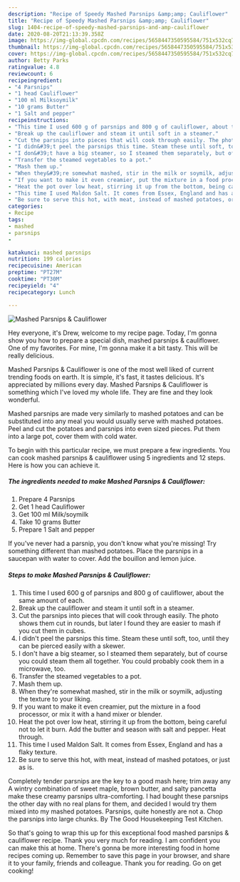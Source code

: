 ```yaml
---
description: "Recipe of Speedy Mashed Parsnips &amp;amp; Cauliflower"
title: "Recipe of Speedy Mashed Parsnips &amp;amp; Cauliflower"
slug: 1404-recipe-of-speedy-mashed-parsnips-and-amp-cauliflower
date: 2020-08-20T21:13:39.358Z
image: https://img-global.cpcdn.com/recipes/5658447350595584/751x532cq70/mashed-parsnips-cauliflower-recipe-main-photo.jpg
thumbnail: https://img-global.cpcdn.com/recipes/5658447350595584/751x532cq70/mashed-parsnips-cauliflower-recipe-main-photo.jpg
cover: https://img-global.cpcdn.com/recipes/5658447350595584/751x532cq70/mashed-parsnips-cauliflower-recipe-main-photo.jpg
author: Betty Parks
ratingvalue: 4.8
reviewcount: 6
recipeingredient:
- "4 Parsnips"
- "1 head Cauliflower"
- "100 ml Milksoymilk"
- "10 grams Butter"
- "1 Salt and pepper"
recipeinstructions:
- "This time I used 600 g of parsnips and 800 g of cauliflower, about the same amount of each."
- "Break up the cauliflower and steam it until soft in a steamer."
- "Cut the parsnips into pieces that will cook through easily. The photo shows them cut in rounds, but later I found they are easier to mash if you cut them in cubes."
- "I didn&#39;t peel the parsnips this time. Steam these until soft, too, until they can be pierced easily with a skewer."
- "I don&#39;t have a big steamer, so I steamed them separately, but of course you could steam them all together. You could probably cook them in a microwave, too."
- "Transfer the steamed vegetables to a pot."
- "Mash them up."
- "When they&#39;re somewhat mashed, stir in the milk or soymilk, adjusting the texture to your liking."
- "If you want to make it even creamier, put the mixture in a food processor, or mix it with a hand mixer or blender."
- "Heat the pot over low heat, stirring it up from the bottom, being careful not to let it burn. Add the butter and season with salt and pepper. Heat through."
- "This time I used Maldon Salt. It comes from Essex, England and has a flaky texture."
- "Be sure to serve this hot, with meat, instead of mashed potatoes, or just as is."
categories:
- Recipe
tags:
- mashed
- parsnips
- 

katakunci: mashed parsnips  
nutrition: 199 calories
recipecuisine: American
preptime: "PT27M"
cooktime: "PT30M"
recipeyield: "4"
recipecategory: Lunch

---
```



![Mashed Parsnips &amp; Cauliflower](https://img-global.cpcdn.com/recipes/5658447350595584/751x532cq70/mashed-parsnips-cauliflower-recipe-main-photo.jpg)

Hey everyone, it's Drew, welcome to my recipe page. Today, I'm gonna show you how to prepare a special dish, mashed parsnips &amp; cauliflower. One of my favorites. For mine, I'm gonna make it a bit tasty. This will be really delicious.

Mashed Parsnips &amp; Cauliflower is one of the most well liked of current trending foods on earth. It is simple, it's fast, it tastes delicious. It's appreciated by millions every day. Mashed Parsnips &amp; Cauliflower is something which I've loved my whole life. They are fine and they look wonderful.

Mashed parsnips are made very similarly to mashed potatoes and can be substituted into any meal you would usually serve with mashed potatoes. Peel and cut the potatoes and parsnips into even sized pieces. Put them into a large pot, cover them with cold water.


To begin with this particular recipe, we must prepare a few ingredients. You can cook mashed parsnips &amp; cauliflower using 5 ingredients and 12 steps. Here is how you can achieve it.

<!--inarticleads1-->

##### The ingredients needed to make Mashed Parsnips &amp; Cauliflower:

1. Prepare 4 Parsnips
1. Get 1 head Cauliflower
1. Get 100 ml Milk/soymilk
1. Take 10 grams Butter
1. Prepare 1 Salt and pepper


If you&#39;ve never had a parsnip, you don&#39;t know what you&#39;re missing! Try something different than mashed potatoes. Place the parsnips in a saucepan with water to cover. Add the bouillon and lemon juice. 

<!--inarticleads2-->

##### Steps to make Mashed Parsnips &amp; Cauliflower:

1. This time I used 600 g of parsnips and 800 g of cauliflower, about the same amount of each.
1. Break up the cauliflower and steam it until soft in a steamer.
1. Cut the parsnips into pieces that will cook through easily. The photo shows them cut in rounds, but later I found they are easier to mash if you cut them in cubes.
1. I didn&#39;t peel the parsnips this time. Steam these until soft, too, until they can be pierced easily with a skewer.
1. I don&#39;t have a big steamer, so I steamed them separately, but of course you could steam them all together. You could probably cook them in a microwave, too.
1. Transfer the steamed vegetables to a pot.
1. Mash them up.
1. When they&#39;re somewhat mashed, stir in the milk or soymilk, adjusting the texture to your liking.
1. If you want to make it even creamier, put the mixture in a food processor, or mix it with a hand mixer or blender.
1. Heat the pot over low heat, stirring it up from the bottom, being careful not to let it burn. Add the butter and season with salt and pepper. Heat through.
1. This time I used Maldon Salt. It comes from Essex, England and has a flaky texture.
1. Be sure to serve this hot, with meat, instead of mashed potatoes, or just as is.


Completely tender parsnips are the key to a good mash here; trim away any A wintry combination of sweet maple, brown butter, and salty pancetta make these creamy parsnips ultra-comforting. I had bought these parsnips the other day with no real plans for them, and decided I would try them mixed into my mashed potatoes. Parsnips, quite honestly are not a. Chop the parsnips into large chunks. By The Good Housekeeping Test Kitchen. 

So that's going to wrap this up for this exceptional food mashed parsnips &amp; cauliflower recipe. Thank you very much for reading. I am confident you can make this at home. There's gonna be more interesting food in home recipes coming up. Remember to save this page in your browser, and share it to your family, friends and colleague. Thank you for reading. Go on get cooking!
